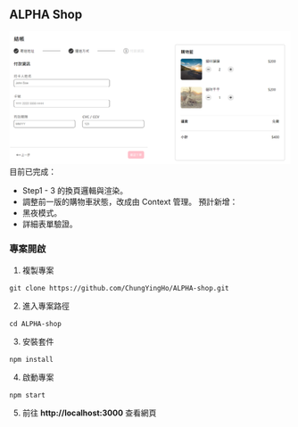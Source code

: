 ## ALPHA Shop
![](./public/sreenshot-3.png)
目前已完成：
* Step1 - 3 的換頁邏輯與渲染。
* 調整前一版的購物車狀態，改成由 Context 管理。
預計新增：
* 黑夜模式。
* 詳細表單驗證。
### 專案開啟
1. 複製專案
```
git clone https://github.com/ChungYingHo/ALPHA-shop.git
```
2. 進入專案路徑
```
cd ALPHA-shop
```
3. 安裝套件
```
npm install
```
4. 啟動專案
```
npm start
```
5. 前往 **http://localhost:3000** 查看網頁